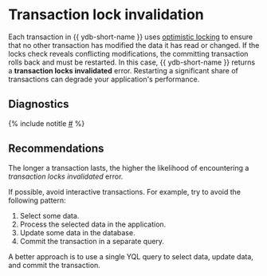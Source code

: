 # Transaction lock invalidation

Each transaction in {{ ydb-short-name }} uses [optimistic locking](https://en.wikipedia.org/wiki/Optimistic_concurrency_control) to ensure that no other transaction has modified the data it has read or changed. If the locks check reveals conflicting modifications, the committing transaction rolls back and must be restarted. In this case, {{ ydb-short-name }} returns a **transaction locks invalidated** error. Restarting a significant share of transactions can degrade your application's performance.

## Diagnostics

<!-- The include is added to allow partial overrides in overlays  -->
{% include notitle [#](_includes/transaction-lock-invalidation.md) %}

## Recommendations

The longer a transaction lasts, the higher the likelihood of encountering a *transaction locks invalidated* error.

If possible, avoid interactive transactions. For example, try to avoid the following pattern:

1. Select some data.
1. Process the selected data in the application.
1. Update some data in the database.
1. Commit the transaction in a separate query.

A better approach is to use a single YQL query to select data, update data, and commit the transaction.
